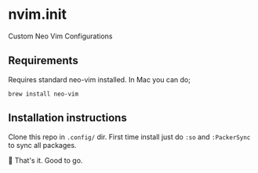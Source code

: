 # nvim.init
Custom Neo Vim Configurations


## Requirements 
Requires standard neo-vim installed. In Mac you can do;
```
brew install neo-vim
```

## Installation instructions
Clone this repo in `.config/` dir. First time install just do `:so` and `:PackerSync` to sync all packages. 

:rocket: That's it. Good to go.
